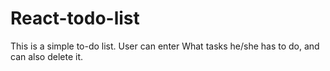 # React-todo-list
This is a simple to-do list. User can enter What tasks he/she has to do, and can also delete it.
<!-- 
## Tech Stacks 
1. HTML 
2. CSS
3. Javascript
4. React
 -->
